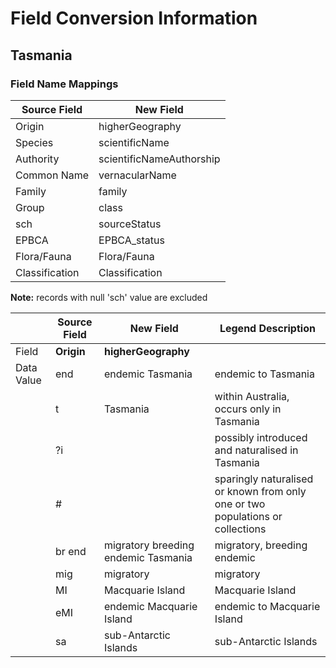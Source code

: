# Field Conversion Information


## Tasmania
### Field Name Mappings
| **Source Field**|**New Field**|
|-----------------|-------------|
|Origin|higherGeography|
|Species|scientificName|
|Authority|scientificNameAuthorship|
|Common Name|vernacularName|
|Family|family|
|Group|class|
|sch|sourceStatus|
|EPBCA|EPBCA_status|
|Flora/Fauna|Flora/Fauna|
|Classification|Classification|
**Note:** records with null 'sch' value are excluded

|  | **Source Field**|**New Field**|Legend Description|
| --------- | ------------------|-----------------|----|
|Field|**Origin**|**higherGeography**||
|Data Value|end|endemic Tasmania|endemic to Tasmania|
||t|Tasmania |within Australia, occurs only in Tasmania|
||?i||possibly introduced and naturalised in Tasmania|
||#||sparingly naturalised or known from only one or two populations or collections|
||br end|migratory breeding endemic Tasmania|migratory, breeding endemic|
||mig|migratory|migratory|
||MI|Macquarie Island|Macquarie Island|
||eMI|endemic Macquarie Island|endemic to Macquarie Island|
||sa|sub-Antarctic Islands|sub-Antarctic Islands|
